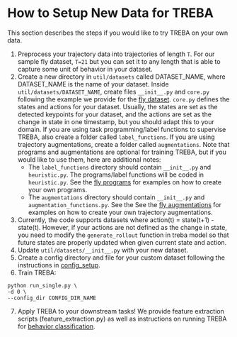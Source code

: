 # How to Setup New Data for TREBA

This section describes the steps if you would like to try TREBA on your own data.

1. Preprocess your trajectory data into trajectories of length `T`. For our sample fly dataset, `T=21` but you can set it to any length that is able to capture some unit of behavior in your dataset.
2. Create a new directory in `util/datasets` called DATASET_NAME, where DATASET_NAME is the name of your dataset. Inside `util/datasets/DATASET_NAME`, create files `__init__.py` and `core.py` following the example we provide for the [fly dataset](util/datasets/fly_v1). ``core.py`` defines the states and actions for your dataset. Usually, the states are set as the detected keypoints for your dataset, and the actions are set as the change in state in one timestamp, but you should adapt this to your domain.
If you are using task programming/label functions to supervise TREBA, also create a folder called `label_functions`. If you are using trajectory augmentations, create a folder called `augmentations`. Note that programs and augmentations are optional for training TREBA, but if you would like to use them, here are additional notes:
     * The `label_functions` directory should contain `__init__.py` and `heuristic.py`. The programs/label functions will be coded in `heuristic.py`. See the [fly programs](util/datasets/fly_v1/label_functions/heuristics.py) for examples on how to create your own programs.
     * The `augmentations` directory should contain `__init__.py` and `augmentation_functions.py`. See the See the [fly augmentations](util/datasets/fly_v1/augmentations/augmentation_functions.py) for examples on how to create your own trajectory augmentations.
3. Currently, the code supports datasets where action(t) = state(t+1) - state(t). However, if your actions are not defined as the change in state, you need to modify the `generate_rollout` function in treba model so that future states are properly updated when given current state and action.
4. Update `util/datasets/__init__.py` with your new dataset.
5. Create a config directory and file for your custom dataset following the instructions in [config_setup](CONFIG_SETUP.md). 
6. Train TREBA:
```
python run_single.py \
-d 0 \
--config_dir CONFIG_DIR_NAME
```
7. Apply TREBA to your downstream tasks! We provide feature extraction scripts (feature_extraction.py) as well as instructions on running TREBA for [behavior classification](README.md).
